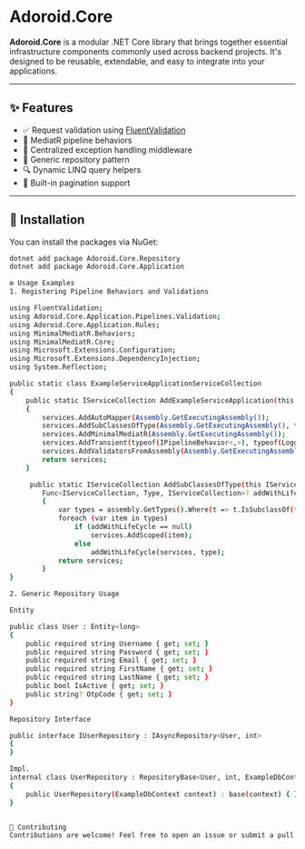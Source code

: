 # Adoroid.Core

**Adoroid.Core** is a modular .NET Core library that brings together essential infrastructure components commonly used across backend projects. It's designed to be reusable, extendable, and easy to integrate into your applications.

---

## ✨ Features

- ✅ Request validation using [FluentValidation](https://fluentvalidation.net/)
- 🔁 MediatR pipeline behaviors
- 🚨 Centralized exception handling middleware
- 🧠 Generic repository pattern
- 🔍 Dynamic LINQ query helpers
- 📄 Built-in pagination support

---

## 🚀 Installation

You can install the packages via NuGet:

```bash
dotnet add package Adoroid.Core.Repository
dotnet add package Adoroid.Core.Application

⚙️ Usage Examples
1. Registering Pipeline Behaviors and Validations

using FluentValidation;
using Adoroid.Core.Application.Pipelines.Validation;
using Adoroid.Core.Application.Rules;
using MinimalMediatR.Behaviors;
using MinimalMediatR.Core;
using Microsoft.Extensions.Configuration;
using Microsoft.Extensions.DependencyInjection;
using System.Reflection;

public static class ExampleServiceApplicationServiceCollection
{
    public static IServiceCollection AddExampleServiceApplication(this IServiceCollection services, IConfiguration configuration)
    {
        services.AddAutoMapper(Assembly.GetExecutingAssembly());
        services.AddSubClassesOfType(Assembly.GetExecutingAssembly(), type: typeof(BaseBusinessRule));
        services.AddMinimalMediatR(Assembly.GetExecutingAssembly());
        services.AddTransient(typeof(IPipelineBehavior<,>), typeof(LoggingBehavior<,>));
        services.AddValidatorsFromAssembly(Assembly.GetExecutingAssembly());
        return services;
    }

     public static IServiceCollection AddSubClassesOfType(this IServiceCollection services, Assembly assembly, Type type,
        Func<IServiceCollection, Type, IServiceCollection>? addWithLifeCycle = null)
        {
            var types = assembly.GetTypes().Where(t => t.IsSubclassOf(type) && type != t).ToList();
            foreach (var item in types)
                if (addWithLifeCycle == null)
                    services.AddScoped(item);
                else
                    addWithLifeCycle(services, type);
            return services;
        }
}

2. Generic Repository Usage

Entity

public class User : Entity<long>
{
    public required string Username { get; set; }
    public required string Password { get; set; }
    public required string Email { get; set; }
    public required string FirstName { get; set; }
    public required string LastName { get; set; }
    public bool IsActive { get; set; }
    public string? OtpCode { get; set; }
}

Repository Interface

public interface IUserRepository : IAsyncRepository<User, int>
{
}

Impl.
internal class UserRepository : RepositoryBase<User, int, ExampleDbContext>, IUserRepository
{
    public UserRepository(ExampleDbContext context) : base(context) { }
}


🤝 Contributing
Contributions are welcome! Feel free to open an issue or submit a pull request.


